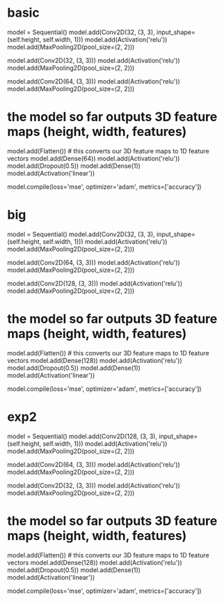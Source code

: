 # basic
model = Sequential()
model.add(Conv2D(32, (3, 3), input_shape=(self.height, self.width, 1)))
model.add(Activation('relu'))
model.add(MaxPooling2D(pool_size=(2, 2)))

model.add(Conv2D(32, (3, 3)))
model.add(Activation('relu'))
model.add(MaxPooling2D(pool_size=(2, 2)))

model.add(Conv2D(64, (3, 3)))
model.add(Activation('relu'))
model.add(MaxPooling2D(pool_size=(2, 2)))

# the model so far outputs 3D feature maps (height, width, features)

model.add(Flatten())  # this converts our 3D feature maps to 1D feature vectors
model.add(Dense(64))
model.add(Activation('relu'))
model.add(Dropout(0.5))
model.add(Dense(1))
model.add(Activation('linear'))

model.compile(loss='mse',
              optimizer='adam',
              metrics=['accuracy'])

# big
model = Sequential()
model.add(Conv2D(32, (3, 3), input_shape=(self.height, self.width, 1)))
model.add(Activation('relu'))
model.add(MaxPooling2D(pool_size=(2, 2)))

model.add(Conv2D(64, (3, 3)))
model.add(Activation('relu'))
model.add(MaxPooling2D(pool_size=(2, 2)))

model.add(Conv2D(128, (3, 3)))
model.add(Activation('relu'))
model.add(MaxPooling2D(pool_size=(2, 2)))

# the model so far outputs 3D feature maps (height, width, features)

model.add(Flatten())  # this converts our 3D feature maps to 1D feature vectors
model.add(Dense(128))
model.add(Activation('relu'))
model.add(Dropout(0.5))
model.add(Dense(1))
model.add(Activation('linear'))

model.compile(loss='mse',
              optimizer='adam',
              metrics=['accuracy'])

# exp2
model = Sequential()
model.add(Conv2D(128, (3, 3), input_shape=(self.height, self.width, 1)))
model.add(Activation('relu'))
model.add(MaxPooling2D(pool_size=(2, 2)))

model.add(Conv2D(64, (3, 3)))
model.add(Activation('relu'))
model.add(MaxPooling2D(pool_size=(2, 2)))

model.add(Conv2D(32, (3, 3)))
model.add(Activation('relu'))
model.add(MaxPooling2D(pool_size=(2, 2)))

# the model so far outputs 3D feature maps (height, width, features)

model.add(Flatten())  # this converts our 3D feature maps to 1D feature vectors
model.add(Dense(128))
model.add(Activation('relu'))
model.add(Dropout(0.5))
model.add(Dense(1))
model.add(Activation('linear'))

model.compile(loss='mse',
              optimizer='adam',
              metrics=['accuracy'])
